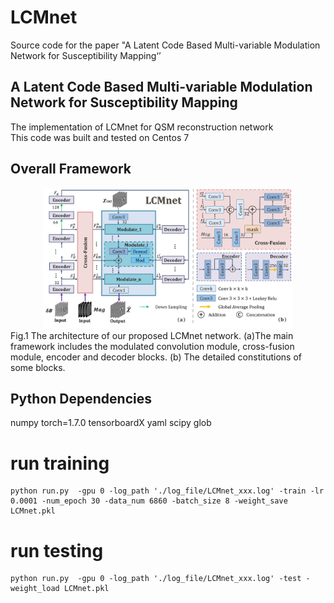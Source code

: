 # LCMnet
Source code for the paper "A Latent Code Based Multi-variable Modulation Network for Susceptibility Mapping‘’
## A Latent Code Based Multi-variable Modulation Network for Susceptibility Mapping
The implementation of LCMnet for QSM reconstruction network  <br />
This code was built and tested on Centos 7

## Overall Framework

 <div align="center"> <img src=Framework.png width = 400 height = 225 /> </div>
Fig.1 The architecture of our proposed LCMnet network. (a)The main framework includes the modulated convolution module,
cross-fusion module, encoder and decoder blocks. (b) The detailed constitutions of some blocks.

## Python Dependencies
numpy
torch=1.7.0
tensorboardX
yaml
scipy
glob


# run training
``` 
python run.py  -gpu 0 -log_path './log_file/LCMnet_xxx.log' -train -lr 0.0001 -num_epoch 30 -data_num 6860 -batch_size 8 -weight_save LCMnet.pkl
```
# run testing
``` 
python run.py  -gpu 0 -log_path './log_file/LCMnet_xxx.log' -test -weight_load LCMnet.pkl
```












